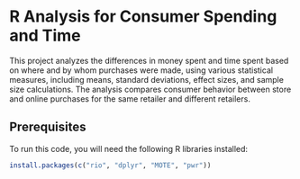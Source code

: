 # R Analysis for Consumer Spending and Time

This project analyzes the differences in money spent and time spent based on where and by whom purchases were made, using various statistical measures, including means, standard deviations, effect sizes, and sample size calculations. The analysis compares consumer behavior between store and online purchases for the same retailer and different retailers.

## Prerequisites

To run this code, you will need the following R libraries installed:

```r
install.packages(c("rio", "dplyr", "MOTE", "pwr"))
